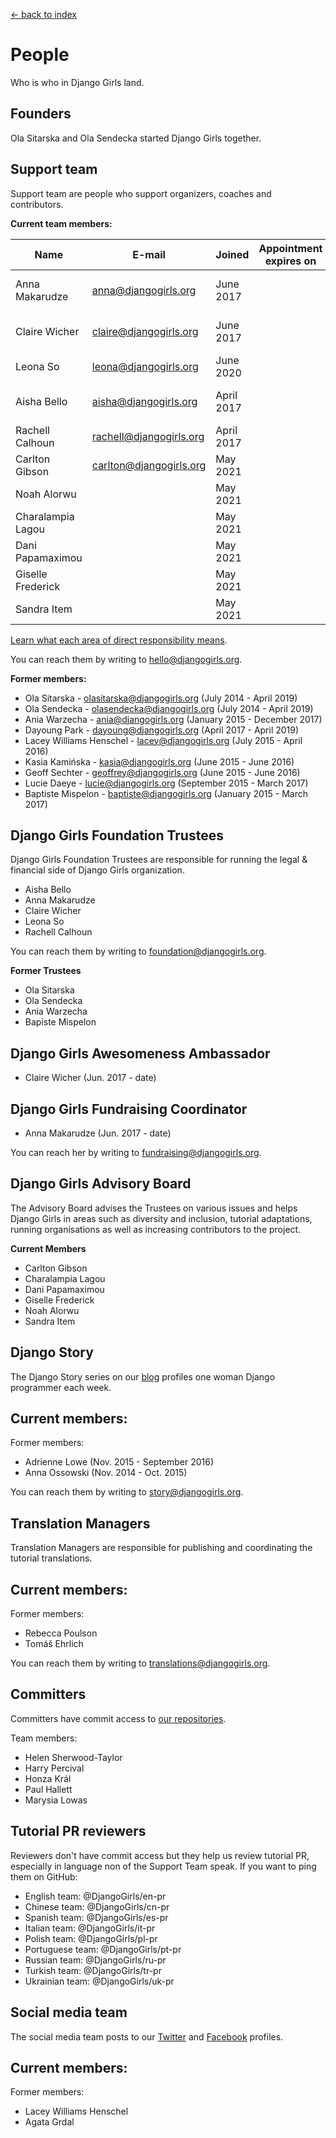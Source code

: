 [<- back to index](../README.md)

# People

Who is who in Django Girls land.

## Founders

Ola Sitarska and Ola Sendecka started Django Girls together.

## Support team

Support team are people who support organizers, coaches and contributors.

**Current team members:**

| Name              | E-mail                      | Joined       | Appointment expires on | Directly responsible for                                                                                |
|-------------------|-----------------------------|--------------|------------------------|-------------------------------------------------------------------------------------------------------|
| Anna Makarudze      | anna@djangogirls.org | June 2017    |       | Fundraising and Website Maintenance |
| Claire Wicher      | claire@djangogirls.org | June 2017    |       | Events and Financial Administration |                            |
| Leona So     | leona@djangogirls.org        | June 2020 |        |      |                                                     |
| Aisha Bello | aisha@djangogirls.org    | April 2017 |  | Communication with African events |
| Rachell Calhoun | rachell@djangogirls.org    | April 2017 |  | Translations |
| Carlton Gibson | carlton@djangogirls.org    | May 2021 |  |  |
| Noah Alorwu |  | May 2021 |  |   |
| Charalampia Lagou |  | May 2021 |  |  |
| Dani Papamaximou |  | May 2021 |  |  |
| Giselle Frederick |  | May 2021 |  |  |
| Sandra Item |  | May 2021 |  |  |

[Learn what each area of direct responsibility means](support-team-projects.md).

You can reach them by writing to hello@djangogirls.org.

**Former members:**

- Ola Sitarska - olasitarska@djangogirls.org (July 2014 - April 2019)
- Ola Sendecka - olasendecka@djangogirls.org (July 2014 - April 2019)
- Ania Warzecha - ania@djangogirls.org (January 2015 - December 2017)
- Dayoung Park - dayoung@djangogirls.org (April 2017 - April 2019)
- Lacey Williams Henschel - lacey@djangogirls.org (July 2015 - April 2016)
- Kasia Kamińska - kasia@djangogirls.org (June 2015 - June 2016)
- Geoff Sechter - geoffrey@djangogirls.org (June 2015 - June 2016)
- Lucie Daeye - lucie@djangogirls.org (September 2015 - March 2017)
- Baptiste Mispelon - baptiste@djangogirls.org (January 2015 - March 2017)

## Django Girls Foundation Trustees

Django Girls Foundation Trustees are responsible for running the legal & 
financial side of Django Girls organization.

- Aisha Bello
- Anna Makarudze
- Claire Wicher
- Leona So
- Rachell Calhoun

You can reach them by writing to foundation@djangogirls.org.

**Former Trustees**
- Ola Sitarska
- Ola Sendecka
- Ania Warzecha
- Bapiste Mispelon

## Django Girls Awesomeness Ambassador

- Claire Wicher (Jun. 2017 - date)

## Django Girls Fundraising Coordinator
- Anna Makarudze (Jun. 2017 - date)

You can reach her by writing to fundraising@djangogirls.org. 

## Django Girls Advisory Board
The Advisory Board advises the Trustees on various issues and helps Django Girls in 
areas such as diversity and inclusion, tutorial adaptations, running organisations
as well as increasing contributors to the project.

**Current Members**
- Carlton Gibson
- Charalampia Lagou
- Dani Papamaximou 
- Giselle Frederick
- Noah Alorwu
- Sandra Item

## Django Story

The Django Story series on our [blog](http://blog.djangogirls.org/) profiles one woman Django programmer each week.

Current members:
-

Former members:

- Adrienne Lowe (Nov. 2015 - September 2016)
- Anna Ossowski (Nov. 2014 - Oct. 2015)

You can reach them by writing to story@djangogirls.org.

## Translation Managers

Translation Managers are responsible for publishing and coordinating the tutorial translations.

Current members:
-

Former members:

- Rebecca Poulson
- Tomáš Ehrlich

You can reach them by writing to translations@djangogirls.org.

## Committers

Committers have commit access to [our repositories](https://github.com/DjangoGirls).

Team members:

- Helen Sherwood-Taylor
- Harry Percival
- Honza Král
- Paul Hallett
- Marysia Lowas

## Tutorial PR reviewers

Reviewers don't have commit access but they help us review tutorial PR, especially in language non of the Support Team speak. If you want to ping them on GitHub:

- English team: @DjangoGirls/en-pr
- Chinese team: @DjangoGirls/cn-pr
- Spanish team: @DjangoGirls/es-pr
- Italian team: @DjangoGirls/it-pr
- Polish team: @DjangoGirls/pl-pr
- Portuguese team: @DjangoGirls/pt-pr
- Russian team: @DjangoGirls/ru-pr
- Turkish team: @DjangoGirls/tr-pr
- Ukrainian team: @DjangoGirls/uk-pr

## Social media team

The social media team posts to our [Twitter](https://twitter.com/djangogirls) and [Facebook](https://www.facebook.com/djangogirls) profiles.

Current members:
-

Former members:

- Lacey Williams Henschel
- Agata Grdal
